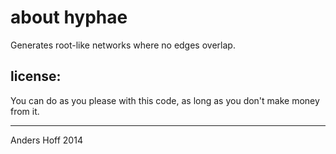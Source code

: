 about hyphae
=============

Generates root-like networks where no edges overlap. 


license:
--------
You can do as you please with this code, as long as you don't make money from
it.


----
Anders Hoff 2014

